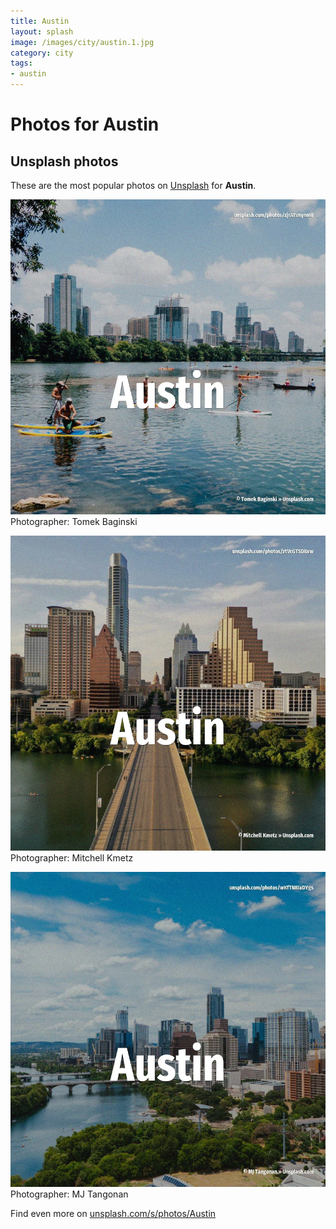 ```yaml
---
title: Austin
layout: splash
image: /images/city/austin.1.jpg
category: city
tags:
- austin
---
```

# Photos for Austin
 
## Unsplash photos
These are the most popular photos on [Unsplash](https://unsplash.com) for **Austin**.
 
![Austin](/images/city/austin.1.jpg)
Photographer:  Tomek Baginski
 
![Austin](/images/city/austin.2.jpg)
Photographer:  Mitchell Kmetz
 
![Austin](/images/city/austin.3.jpg)
Photographer:  MJ Tangonan
 
Find even more on [unsplash.com/s/photos/Austin](https://unsplash.com/s/photos/Austin)
 
